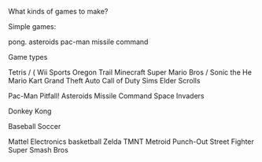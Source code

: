 What kinds of games to make?

Simple games:

pong.
asteroids
pac-man
missile command


Game types


Tetris / (
Wii Sports
Oregon Trail
Minecraft
Super Mario Bros / Sonic the He
Mario Kart
Grand Theft Auto
Call of Duty
Sims
Elder Scrolls

Pac-Man
Pitfall!
Asteroids
Missile Command
Space Invaders

Donkey Kong

Baseball
Soccer

Mattel Electronics basketball
Zelda
TMNT
Metroid
Punch-Out
Street Fighter
Super Smash Bros
